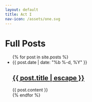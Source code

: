 ```yaml
---
layout: default
title: Act I
nav-icon: /assets/one.svg
---
```




<div class="home">
  <h1 class="page-heading">Full Posts</h1>
  <ul class="post-list">
    {% for post in site.posts %}
      <li>
        <span class="post-meta">{{ post.date | date: "%b %-d, %Y" }}</span>
        <h2>
          <a class="post-link" href="{{ post.url | prepend: site.baseurl }}">
            {{ post.title | escape }}
          </a>
        </h2>
        <span>
          {{ post.content }}
        </span>
      </li>
    {% endfor %}
  </ul>
</div>
